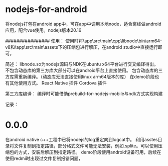 # nodejs-for-android
将nodejs打包在android app中，可在app中调用本地node，适合离线做android应用，配合vue使用。nodejs版本20.16

################
使用：
使用时将\app\src\main\cpp\libnode\bin\arm64-v8和\app\src\main\assets下的压缩包进行解压，在android studio中直接运行即可。

简述：
libnode.so为nodejs源码与NDK在ubuntu x64平台进行交叉编译得出。
不包含动态库的第三方库大部分可以在android平台上直接使用。
包含动态库的三方库需重新编译。（动态库无法直接使用linux arm64版本的库）
在demo阶段也有其他使用方式。
    React Native 插件
    Cordova 插件

第三方库编译：
编译时可能借助prebuild-for-nodejs-mobile与ndk方式实现构建

记录：
# 0.0.0
在android native c++工程中已将nodejs的log重定向到logcat中。
利用asstes目录将文件复制到指定路径，部分格式文件可能无法安装，例如.splite。可以使用压缩包的方式，安装后解压到指定路径。
demo阶段使用android设备可用，后续在使用redmi时出现过文件复制报错问题，


